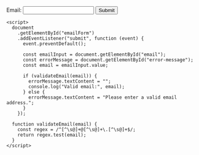 <!DOCTYPE html>
<html lang="en">
  <head>
    <meta charset="UTF-8" />
    <meta name="viewport" content="width=device-width, initial-scale=1.0" />
    <title>Email Validation</title>
  </head>
  <body>
    <form id="emailForm">
      <label for="email">Email:</label>
      <input type="text" id="email" name="email" />
      <button type="submit">Submit</button>
      <p id="error-message" style="color: red"></p>
    </form>

    <script>
      document
        .getElementById("emailForm")
        .addEventListener("submit", function (event) {
          event.preventDefault();

          const emailInput = document.getElementById("email");
          const errorMessage = document.getElementById("error-message");
          const email = emailInput.value;

          if (validateEmail(email)) {
            errorMessage.textContent = "";
            console.log("Valid email:", email);
          } else {
            errorMessage.textContent = "Please enter a valid email address.";
          }
        });

      function validateEmail(email) {
        const regex = /^[^\s@]+@[^\s@]+\.[^\s@]+$/;
        return regex.test(email);
      }
    </script>
  </body>
</html>
